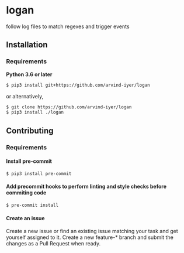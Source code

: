 # logan
follow log files to match regexes and trigger events


## Installation 

### Requirements
**Python 3.6 or later**

```sh
$ pip3 install git+https://github.com/arvind-iyer/logan
```

or alternatively,

```sh
$ git clone https://github.com/arvind-iyer/logan
$ pip3 install ./logan
```

## Contributing

### Requirements
#### Install pre-commit

`$ pip3 install pre-commit`

#### Add precommit hooks to perform linting and style checks before commiting code

`$ pre-commit install`

#### Create an issue
Create a new issue or find an existing issue matching your task and get yourself assigned to it. Create a new feature-* branch  and submit the changes as a Pull Request when ready. 
